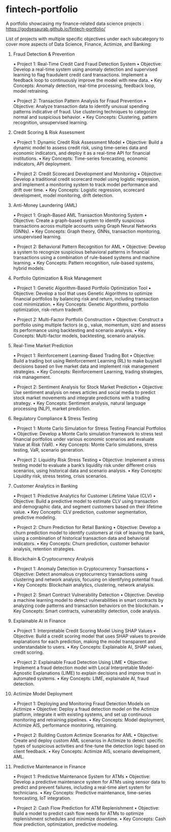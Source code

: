 # fintech-portfolio
A portfolio showcasing my finance-related data science projects : https://godsesaurab.github.io/fintech-portfolio/

List of projects with multiple specific objectives under each subcategory to cover more aspects of Data Science, Finance, Actimize, and Banking:

1. Fraud Detection & Prevention

	•	Project 1: Real-Time Credit Card Fraud Detection System
	•	Objective: Develop a real-time system using anomaly detection and supervised learning to flag fraudulent credit card transactions. Implement a feedback loop to continuously improve the model with new data.
	•	Key Concepts: Anomaly detection, real-time processing, feedback loop, model retraining.

	•	Project 2: Transaction Pattern Analysis for Fraud Prevention
	•	Objective: Analyze transaction data to identify unusual spending patterns indicative of fraud. Use clustering techniques to categorize normal and suspicious behavior.
	•	Key Concepts: Clustering, pattern recognition, unsupervised learning.

3. Credit Scoring & Risk Assessment

	•	Project 1: Dynamic Credit Risk Assessment Model
	•	Objective: Build a dynamic model to assess credit risk, using time-series data and economic indicators, and deploy it as a real-time API for financial institutions.
	•	Key Concepts: Time-series forecasting, economic indicators, API deployment.

	•	Project 2: Credit Scorecard Development and Monitoring
	•	Objective: Develop a traditional credit scorecard model using logistic regression, and implement a monitoring system to track model performance and drift over time.
	•	Key Concepts: Logistic regression, scorecard development, model monitoring, drift detection.

5. Anti-Money Laundering (AML)

	•	Project 1: Graph-Based AML Transaction Monitoring System
	•	Objective: Create a graph-based system to identify suspicious transactions across multiple accounts using Graph Neural Networks (GNNs).
	•	Key Concepts: Graph theory, GNNs, transaction monitoring, unsupervised learning.

	•	Project 2: Behavioral Pattern Recognition for AML
	•	Objective: Develop a system to recognize suspicious behavioral patterns in financial transactions using a combination of rule-based systems and machine learning.
	•	Key Concepts: Pattern recognition, rule-based systems, hybrid models.

7. Portfolio Optimization & Risk Management

	•	Project 1: Genetic Algorithm-Based Portfolio Optimization Tool
	•	Objective: Develop a tool that uses Genetic Algorithms to optimize financial portfolios by balancing risk and return, including transaction cost minimization.
	•	Key Concepts: Genetic Algorithms, portfolio optimization, risk-return tradeoff.

	•	Project 2: Multi-Factor Portfolio Construction
	•	Objective: Construct a portfolio using multiple factors (e.g., value, momentum, size) and assess its performance using backtesting and scenario analysis.
	•	Key Concepts: Multi-factor models, backtesting, scenario analysis.

9. Real-Time Market Prediction

	•	Project 1: Reinforcement Learning-Based Trading Bot
	•	Objective: Build a trading bot using Reinforcement Learning (RL) to make buy/sell decisions based on live market data and implement risk management strategies.
	•	Key Concepts: Reinforcement Learning, trading strategies, risk management.

	•	Project 2: Sentiment Analysis for Stock Market Prediction
	•	Objective: Use sentiment analysis on news articles and social media to predict stock market movements and integrate predictions with a trading strategy.
	•	Key Concepts: Sentiment analysis, natural language processing (NLP), market prediction.

11. Regulatory Compliance & Stress Testing

	•	Project 1: Monte Carlo Simulation for Stress Testing Financial Portfolios
	•	Objective: Develop a Monte Carlo simulation framework to stress test financial portfolios under various economic scenarios and evaluate Value at Risk (VaR).
	•	Key Concepts: Monte Carlo simulations, stress testing, VaR, scenario generation.

	•	Project 2: Liquidity Risk Stress Testing
	•	Objective: Implement a stress testing model to evaluate a bank’s liquidity risk under different crisis scenarios, using historical data and scenario analysis.
	•	Key Concepts: Liquidity risk, stress testing, crisis scenarios.

13. Customer Analytics in Banking

	•	Project 1: Predictive Analytics for Customer Lifetime Value (CLV)
	•	Objective: Build a predictive model to estimate CLV using transaction and demographic data, and segment customers based on their lifetime value.
	•	Key Concepts: CLV prediction, customer segmentation, predictive modeling.

	•	Project 2: Churn Prediction for Retail Banking
	•	Objective: Develop a churn prediction model to identify customers at risk of leaving the bank, using a combination of historical transaction data and behavioral indicators.
	•	Key Concepts: Churn prediction, customer behavior analysis, retention strategies.

15. Blockchain & Cryptocurrency Analysis

	•	Project 1: Anomaly Detection in Cryptocurrency Transactions
	•	Objective: Detect anomalous cryptocurrency transactions using clustering and network analysis, focusing on identifying potential fraud.
	•	Key Concepts: Blockchain analytics, clustering, network analysis.

	•	Project 2: Smart Contract Vulnerability Detection
	•	Objective: Develop a machine learning model to detect vulnerabilities in smart contracts by analyzing code patterns and transaction behaviors on the blockchain.
	•	Key Concepts: Smart contracts, vulnerability detection, code analysis.

17. Explainable AI in Finance

	•	Project 1: Interpretable Credit Scoring Model Using SHAP Values
	•	Objective: Build a credit scoring model that uses SHAP values to provide explanations for each prediction, making the model transparent and understandable to users.
	•	Key Concepts: Explainable AI, SHAP values, credit scoring.

	•	Project 2: Explainable Fraud Detection Using LIME
	•	Objective: Implement a fraud detection model with Local Interpretable Model-Agnostic Explanations (LIME) to explain decisions and improve trust in automated systems.
	•	Key Concepts: LIME, explainable AI, fraud detection.

19. Actimize Model Deployment

	•	Project 1: Deploying and Monitoring Fraud Detection Models on Actimize
	•	Objective: Deploy a fraud detection model on the Actimize platform, integrate it with existing systems, and set up continuous monitoring and retraining pipelines.
	•	Key Concepts: Model deployment, Actimize AIS, performance monitoring, retraining.

	•	Project 2: Building Custom Actimize Scenarios for AML
	•	Objective: Create and deploy custom AML scenarios in Actimize to detect specific types of suspicious activities and fine-tune the detection logic based on client feedback.
	•	Key Concepts: Actimize AIS, scenario development, AML.

21. Predictive Maintenance in Finance

	•	Project 1: Predictive Maintenance System for ATMs
	•	Objective: Develop a predictive maintenance system for ATMs using sensor data to predict and prevent failures, including a real-time alert system for technicians.
	•	Key Concepts: Predictive maintenance, time-series forecasting, IoT integration.

	•	Project 2: Cash Flow Prediction for ATM Replenishment
	•	Objective: Build a model to predict cash flow needs for ATMs to optimize replenishment schedules and minimize downtime.
	•	Key Concepts: Cash flow prediction, optimization, predictive modeling.
